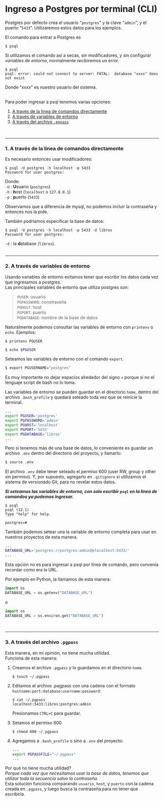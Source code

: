 # Ingreso a Postgres por terminal (CLI)

Postgres por defecto crea el usuario "`postgres`" y la clave "`admin`", y el puerto "`5433`". Utilizaremos estos datos para los ejemplos.

El comando para entrar a Postgres es 
```
$ psql
```

Si utilizamos el comando así a secas, sin modificadores, y sin configurar <em>variables de entorno</em>, normalmente recibiremos un error.

```
$ psql
psql: error: could not connect to server: FATAL:  database "xxxx" does not exist
```
Donde "xxxx" es nuestro usuario del sistema. 

<br>
Para poder ingresar a psql tenemos varias opciones:   

1. [A través de la línea de comandos directamente](#1-a-través-de-la-línea-de-comandos-directamente)
2. [A través de variables de entorno](#2-a-través-de-variables-de-entorno)
3. [A través del archivo `.pgpass`](#3-a-través-del-archivo-`.pgpass`)

<br>


---

### 1. A través de la línea de comandos directamente  

  

Es necesario entonces usar modificadores:   
```
$ psql -U postgres -h localhost -p 5433
Password for user postgres: 
```
Donde:  
`-U` : **U**suario (`postgres`)  
`-h` : **h**ost (`localhost` o `127.0.0.1`)  
`-p` : **p**uerto (`5433`)  

Observamos que a diferencia de mysql, no podemos incluir la contraseña y entonces nos la pide.

También podríamos especificar la base de datos:
```
$ psql -U postgres -h localhost -p 5433 -d libros
Password for user postgres: 
``` 
`-d` : la **d**atabase (`libros`).  
<br>

---

### 2. A través de variables de entorno

Usando variables de entorno evitamos tener que escribir los datos cada vez que ingresamos a postgres.  
Las principales variables de entorno que utiliza postgres son:  
  
> `PUSER`: usuario  
> `PGPASSWORD`: constraseña  
> `PGHOST`: host  
> `PGPORT`: puerto  
> `PGDATABASE`: nombre de la base de datos  

Naturalmente podemos consultar las variables de entorno con `printenv` o `echo`. Ejemplos:

```
$ printenv PGUSER
```

```bash
$ echo $PGUSER
```

Seteamos las variables de entorno con el comando `export`.

```bash
$ export PGUSERNAME="postgres"
```
Es muy importante no dejar espacios alrededor del signo `=` porque si no el lenguaje script de bash no lo toma.


Las variables de entorno se pueden guardar en el directorio `home`, dentro del archivo `.bash_profile` y quedará seteado toda vez que se reinicie la terminal.  


```bash
...
export PGUSER='postgres'
export PGPASSWORD='admin'
export PGHOST='localhost'
export PGPORT='5433'
export PGDATABASE='libros'
...
```
Pero si tenemos más de una base de datos, lo conveniente es guardar un archivo `.env` dentro del directorio del proyecto, y llamarlo: 
```bash
$ source .env
```
 El archivo `.env` debe tener seteado el permiso 600 (user RW, group y other sin permiso). Y, por supuesto, agregarlo en `.gitignore` si utilizamos el sistema de versionado Git, para no revelar estos datos.

***Si seteamos las variables de entorno, con solo escribir `psql` en la línea de comandos ya podemos ingresar.***

```
$ psql
psql (12.1)
Type "help" for help.

postgres=# 
```

También podemos setear una la variable de entorno completa para usar en nuestros proyectos de esta manera.
```bash
...
DATABASE_URL='postgres://postgres:admin@elocalhost:5433/'
...
```
Esta opción no es para ingresar a psql por línea de comando, pero convenía recordar como era la URL.  

Por ejemplo en Python, la llamamos de esta manera:
```python
import os
DATABASE_URL = os.getenv("DATABASE_URL")
```
o
```python
import os
DATABASE_URL = os.environ.get("DATABASE_URL")  
```
<br>

---
### 3. A través del archivo `.pgpass`

Esta manera, en mi opinión, no tiene mucha utilidad.  
Funciona de esta manera:

1. Creamos el archivo `.pgpass` y lo guardamos en el directorio `home`.
    ```
    $ touch ~/.pgpass 
    ```
2. Editamos el archivo .pagpass con una cadena con el formato `hostname:port:database:username:password`:
    ```
    $ cat ~/.pgpass
    localhost:5433:libros:postgres:admin
    ```
    Presionamos `CTRL+C` para guardar.   

3. Setamos el permiso 600.
    ```
    $ chmod 600 ~/.pgpass
    ```
4. Agregamos a `.bash_profile` o sino a `.env` del proyecto:
    ```bash
    ...
    export PGPASSFILE="~/.pgpass"
    ...
    ```

Por qué no tiene mucha utilidad?   
*Porque cada vez que necesitamos usar la base de datos, tenemos que utilizar toda la secuencia salvo la contraseña.*   
Esta solución funciona comparando `usuario`, `host`, y `puerto` con la cadena creada en `.pgpass`, y luego busca la contraseña para no tener que escribirla.
